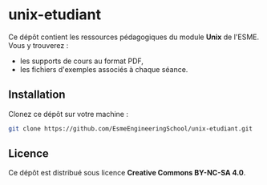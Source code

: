 # unix-etudiant 

Ce dépôt contient les ressources pédagogiques du module **Unix** de
l'ESME.  
Vous y trouverez :
- les supports de cours au format PDF,
- les fichiers d'exemples associés à chaque séance.

## Installation

Clonez ce dépôt sur votre machine :

```bash
git clone https://github.com/EsmeEngineeringSchool/unix-etudiant.git
```

## Licence

Ce dépôt est distribué sous licence **Creative Commons BY-NC-SA 4.0**.  


